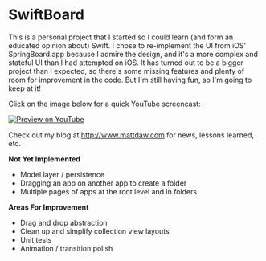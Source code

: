 SwiftBoard
==========

This is a personal project that I started so I could learn (and form an educated opinion about) Swift. I chose to re-implement the UI from iOS' SpringBoard.app because I admire the design, and it's a more complex and stateful UI than I had attempted on iOS. It has turned out to be a bigger project than I expected, so there's some missing features and plenty of room for improvement in the code. But I'm still having fun, so I'm going to keep at it!

Click on the image below for a quick YouTube screencast:

[![Preview on YouTube](http://img.youtube.com/vi/0-5-QAaGX2Y/0.jpg)](http://www.youtube.com/watch?v=0-5-QAaGX2Y)

Check out my blog at http://www.mattdaw.com for news, lessons learned, etc.

**Not Yet Implemented**

- Model layer / persistence
- Dragging an app on another app to create a folder
- Multiple pages of apps at the root level and in folders

**Areas For Improvement**

- Drag and drop abstraction
- Clean up and simplify collection view layouts
- Unit tests
- Animation / transition polish
